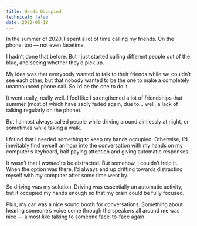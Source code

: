 ```yaml
---
title: Hands Occupied
technical: false
date: 2022-05-18
---
```


In the summer of 2020, I spent a lot of time calling my friends. On the phone, too — not even facetime. 

I hadn’t done that before. But I just started calling different people out of the blue, and seeing whether they’d pick up. 

My idea was that everybody wanted to talk to their friends while we couldn’t see each other, but that nobody wanted to be the one to make a completely unannounced phone call. So I’d be the one to do it. 

It went really, really well. I feel like I strengthened a lot of friendships that summer (most of which have sadly faded again, due to... well, a lack of talking regularly on the phone). 

But I almost always called people while driving around aimlessly at night, or sometimes while taking a walk. 

I found that I needed something to keep my hands occupied. Otherwise, I’d inevitably find myself an hour into the conversation with my hands on my computer’s keyboard, half paying attention and giving automatic responses. 

It wasn’t that I _wanted_ to be distracted. But somehow, I couldn’t help it. When the option was there, I’d always end up drifting towards distracting myself with my computer after some time went by. 

So driving was my solution. Driving was essentially an automatic activity, but it occupied my hands enough so that my brain could be fully focused. 

Plus, my car was a nice sound booth for conversations. Something about hearing someone’s voice come through the speakers all around me was nice — almost like talking to someone face-to-face again. 